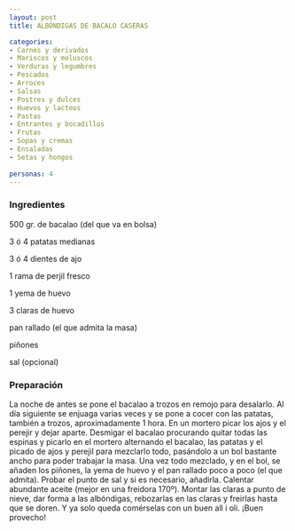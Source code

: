 ```yaml
---
layout: post
title: ALBÓNDIGAS DE BACALO CASERAS

categories:
- Carnes y derivados
- Mariscos y moluscos
- Verduras y legumbres
- Pescados
- Arroces
- Salsas
- Postres y dulces
- Huevos y lacteos
- Pastas
- Entrantes y bocadillos
- Frutas
- Sopas y cremas
- Ensaladas
- Setas y hongos
 
personas: 4 
---
```


<h3>Ingredientes</h3>
500 gr. de bacalao (del que va en bolsa)

3 ó 4 patatas medianas

3 ó 4 dientes de ajo

1 rama de perjil fresco

1 yema de huevo

3 claras de huevo

pan rallado (el que admita la masa)

piñones

sal (opcional)

<h3>Preparación</h3>
La noche de antes se pone el bacalao a trozos en remojo para desalarlo. Al día siguiente se enjuaga varias veces y se pone a cocer con las patatas, también a trozos, aproximadamente 1 hora. En un mortero picar los ajos y el perejir y dejar aparte. Desmigar el bacalao procurando quitar todas las espinas y picarlo en el mortero alternando el bacalao, las patatas y el picado de ajos y perejil para mezclarlo todo, pasándolo a un bol bastante ancho para poder trabajar la masa. Una vez todo mezclado, y en el bol, se añaden los piñones, la yema de huevo y el pan rallado poco a poco (el que admita). Probar el punto de sal y si es necesario, añadirla. Calentar abundante aceite (mejor en una freidora 170&ordm;). Montar las claras a punto de nieve, dar forma a las albóndigas, rebozarlas en las claras y freirlas hasta que se doren. Y ya solo queda comérselas con un buen all i oli. &iexcl;Buen provecho!

